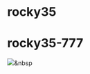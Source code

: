 # rocky35
# rocky35-777
<img src="https://img.shields.io/badge/JAVA-007396?style=flat-square&logo=Java&logoColor=white"/></a>&nbsp 
